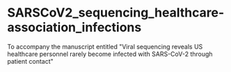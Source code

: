 # SARSCoV2_sequencing_healthcare-association_infections
To accompany the manuscript entitled "Viral sequencing reveals US healthcare personnel rarely become infected with SARS-CoV-2 through patient contact"
